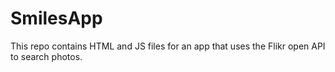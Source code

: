 # SmilesApp
This repo contains HTML and JS files for an app that uses the Flikr open API to search photos. 
